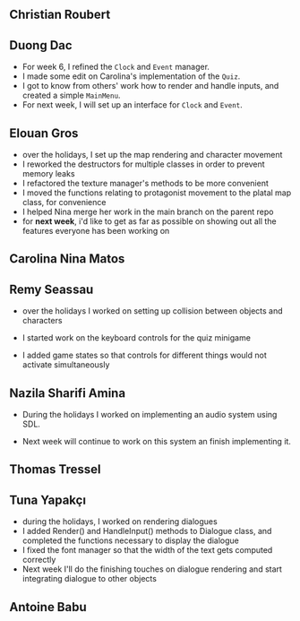 ## Christian Roubert

## Duong Dac
- For week 6, I refined the `Clock` and `Event` manager.
- I made some edit on Carolina's implementation of the `Quiz`.
- I got to know from others' work how to render and handle inputs, and created a simple `MainMenu`.
- For next week, I will set up an interface for `Clock` and `Event`.

## Elouan Gros
- over the holidays, I set up the map rendering and character movement
- I reworked the destructors for multiple classes in order to prevent memory leaks
- I refactored the texture manager's methods to be more convenient
- I moved the functions relating to protagonist movement to the platal map class, for convenience
- I helped Nina merge her work in the main branch on the parent repo
- for **next week**, i'd like to get as far as possible on showing out all the features everyone has been working on

## Carolina Nina Matos

## Remy Seassau

- over the holidays I worked on setting up collision between objects and characters

- I started work on the keyboard controls for the quiz minigame

- I added game states so that controls for different things would not activate simultaneously

## Nazila Sharifi Amina

- During the holidays I worked on implementing an audio system using SDL.

- Next week will continue to work on this system an finish implementing it.

## Thomas Tressel

## Tuna Yapakçı
- during the holidays, I worked on rendering dialogues
- I added Render() and HandleInput() methods to Dialogue class, and completed the functions necessary to display the dialogue
- I fixed the font manager so that the width of the text gets computed correctly
- Next week I'll do the finishing touches on dialogue rendering and start integrating dialogue to other objects

## Antoine Babu

